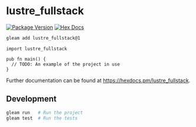 # lustre_fullstack

[![Package Version](https://img.shields.io/hexpm/v/lustre_fullstack)](https://hex.pm/packages/lustre_fullstack)
[![Hex Docs](https://img.shields.io/badge/hex-docs-ffaff3)](https://hexdocs.pm/lustre_fullstack/)

```sh
gleam add lustre_fullstack@1
```
```gleam
import lustre_fullstack

pub fn main() {
  // TODO: An example of the project in use
}
```

Further documentation can be found at <https://hexdocs.pm/lustre_fullstack>.

## Development

```sh
gleam run   # Run the project
gleam test  # Run the tests
```
